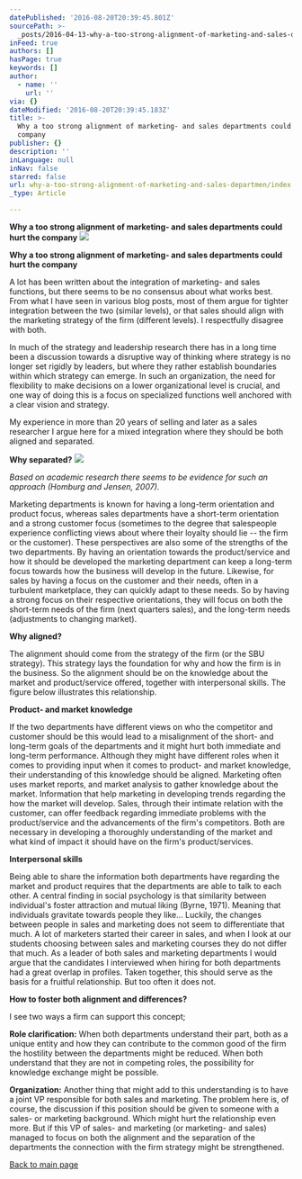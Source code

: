 ```yaml
---
datePublished: '2016-08-20T20:39:45.801Z'
sourcePath: >-
  _posts/2016-04-13-why-a-too-strong-alignment-of-marketing-and-sales-departmen.md
inFeed: true
authors: []
hasPage: true
keywords: []
author:
  - name: ''
    url: ''
via: {}
dateModified: '2016-08-20T20:39:45.183Z'
title: >-
  Why a too strong alignment of marketing- and sales departments could hurt the
  company
publisher: {}
description: ''
inLanguage: null
inNav: false
starred: false
url: why-a-too-strong-alignment-of-marketing-and-sales-departmen/index.html
_type: Article

---
```

**Why a too strong alignment of marketing- and sales departments could hurt the company**
![](https://s3-us-west-2.amazonaws.com/the-grid-img/p/2fddde5baa9ed44125755c006f75674a0836292d.jpg)

**Why a too strong alignment of marketing- and sales departments could hurt the company**

A lot has been written about the integration of marketing- and sales functions, but there seems to be no consensus about what works best. From what I have seen in various blog posts, most of them argue for tighter integration between the two (similar levels), or that sales should align with the marketing strategy of the firm (different levels). I respectfully disagree with both.

In much of the strategy and leadership research there has in a long time been a discussion towards a disruptive way of thinking where strategy is no longer set rigidly by leaders, but where they rather establish boundaries within which strategy can emerge. In such an organization, the need for flexibility to make decisions on a lower organizational level is crucial, and one way of doing this is a focus on specialized functions well anchored with a clear vision and strategy.

My experience in more than 20 years of selling and later as a sales researcher I argue here for a mixed integration where they should be both aligned and separated.

**Why separated?**
![](https://s3-us-west-2.amazonaws.com/the-grid-img/p/47198392ae1e8eb77bb217fb45fc2d698c01a8e3.jpg)

_Based on academic research there seems to be evidence for such an approach (Homburg and Jensen, 2007)._

Marketing departments is known for having a long-term orientation and product focus, whereas sales departments have a short-term orientation and a strong customer focus (sometimes to the degree that salespeople experience conflicting views about where their loyalty should lie -- the firm or the customer). These perspectives are also some of the strengths of the two departments. By having an orientation towards the product/service and how it should be developed the marketing department can keep a long-term focus towards how the business will develop in the future. Likewise, for sales by having a focus on the customer and their needs, often in a turbulent marketplace, they can quickly adapt to these needs. So by having a strong focus on their respective orientations, they will focus on both the short-term needs of the firm (next quarters sales), and the long-term needs (adjustments to changing market).

**Why aligned?**

The alignment should come from the strategy of the firm (or the SBU strategy). This strategy lays the foundation for why and how the firm is in the business. So the alignment should be on the knowledge about the market and product/service offered, together with interpersonal skills. The figure below illustrates this relationship.

**Product- and market knowledge**

If the two departments have different views on who the competitor and customer should be this would lead to a misalignment of the short- and long-term goals of the departments and it might hurt both immediate and long-term performance. Although they might have different roles when it comes to providing input when it comes to product- and market knowledge, their understanding of this knowledge should be aligned. Marketing often uses market reports, and market analysis to gather knowledge about the market. Information that help marketing in developing trends regarding the how the market will develop. Sales, through their intimate relation with the customer, can offer feedback regarding immediate problems with the product/service and the advancements of the firm's competitors. Both are necessary in developing a thoroughly understanding of the market and what kind of impact it should have on the firm's product/services.

**Interpersonal skills**

Being able to share the information both departments have regarding the market and product requires that the departments are able to talk to each other. A central finding in social psychology is that similarity between individual's foster attraction and mutual liking (Byrne, 1971). Meaning that individuals gravitate towards people they like... Luckily, the changes between people in sales and marketing does not seem to differentiate that much. A lot of marketers started their career in sales, and when I look at our students choosing between sales and marketing courses they do not differ that much. As a leader of both sales and marketing departments I would argue that the candidates I interviewed when hiring for both departments had a great overlap in profiles. Taken together, this should serve as the basis for a fruitful relationship. But too often it does not.

**How to foster both alignment and differences?**

I see two ways a firm can support this concept;

**Role clarification:** When both departments understand their part, both as a unique entity and how they can contribute to the common good of the firm the hostility between the departments might be reduced. When both understand that they are not in competing roles, the possibility for knowledge exchange might be possible.

**Organization:** Another thing that might add to this understanding is to have a joint VP responsible for both sales and marketing. The problem here is, of course, the discussion if this position should be given to someone with a sales- or marketing background. Which might hurt the relationship even more. But if this VP of sales- and marketing (or marketing- and sales) managed to focus on both the alignment and the separation of the departments the connection with the firm strategy might be strengthened.

[Back to main page][0]

[0]: https://thegrid.ai/passion-for-sales-management/